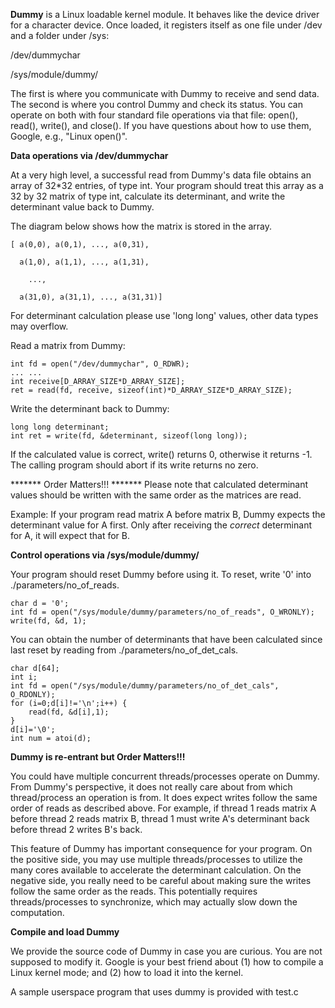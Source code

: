 **Dummy** is a Linux loadable kernel module. It behaves like the device driver for a character device.
Once loaded, it registers itself as one file under /dev and a folder under /sys:

/dev/dummychar

/sys/module/dummy/

The first is where you communicate with Dummy to receive and send data. The second is where you 
control Dummy and check its status. You can operate on both with four standard file operations 
via that file: open(), read(), write(), and close(). If you have questions about how to use them, 
Google, e.g., "Linux open()".


**Data operations via /dev/dummychar**

At a very high level, a successful read from Dummy's data file obtains an array of 32*32 entries, 
of type int. Your program should treat this array as a 32 by 32 matrix of type int, calculate its 
determinant, and write the determinant value back to Dummy.


The diagram below shows how the matrix is stored in the array. 	

    [ a(0,0), a(0,1), ..., a(0,31),
	
	  a(1,0), a(1,1), ..., a(1,31), 
	
		..., 
	
	  a(31,0), a(31,1), ..., a(31,31)]

For determinant calculation please use 'long long' values, other data types may overflow. 

Read a matrix from Dummy:

	int fd = open("/dev/dummychar", O_RDWR);             	
	... ...
	int receive[D_ARRAY_SIZE*D_ARRAY_SIZE];	
	ret = read(fd, receive, sizeof(int)*D_ARRAY_SIZE*D_ARRAY_SIZE);


Write the determinant back to Dummy:

	long long determinant; 
	int ret = write(fd, &determinant, sizeof(long long));

If the calculated value is correct, write() returns 0, otherwise it returns -1. The calling 
program should abort if its write returns no zero.

******* Order Matters!!! *******
Please note that calculated determinant values should be written with the same order as the 
matrices are read.

Example: If your program read matrix A before matrix B, Dummy expects the determinant value 
for A first. Only after receiving the *correct* determinant for A, it will expect that for B. 

**Control operations via /sys/module/dummy/**

Your program should reset Dummy before using it. To reset, write '0' into ./parameters/no_of_reads.
	
	char d = '0';
	int fd = open("/sys/module/dummy/parameters/no_of_reads", O_WRONLY);
	write(fd, &d, 1);

You can obtain the number of determinants that have been calculated since last reset by reading 
from ./parameters/no_of_det_cals.

	char d[64];
	int i;
	int fd = open("/sys/module/dummy/parameters/no_of_det_cals", O_RDONLY);
	for (i=0;d[i]!='\n';i++) {
		read(fd, &d[i],1);
	}
	d[i]='\0';
	int num = atoi(d);

**Dummy is re-entrant but Order Matters!!!**

You could have multiple concurrent threads/processes operate on Dummy. From Dummy's perspective, 
it does not really care about from which thread/process an operation is from. It does expect writes
follow the same order of reads as described above. For example, if thread 1 reads matrix A before
thread 2 reads matrix B, thread 1 must write A's determinant back before thread 2 writes B's back.

This feature of Dummy has important consequence for your program. On the positive side, you may use
multiple threads/processes to utilize the many cores available to accelerate the determinant 
calculation. On the negative side, you really need to be careful about making sure the writes follow
the same order as the reads. This potentially requires threads/processes to synchronize, which
may actually slow down the computation.

**Compile and load Dummy**

We provide the source code of Dummy in case you are curious. You are not supposed to modify it.
Google is your best friend about (1) how to compile a Linux kernel mode; and (2) how to load it
into the kernel.

A sample userspace program that uses dummy is provided with test.c